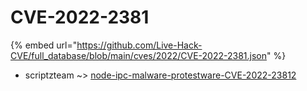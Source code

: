 # CVE-2022-2381
{% embed url="https://github.com/Live-Hack-CVE/full_database/blob/main/cves/2022/CVE-2022-2381.json" %}

* scriptzteam ~> [node-ipc-malware-protestware-CVE-2022-23812](https://www.alice-snow.ru/2022/database/cve-2022-2381/node-ipc-malware-protestware-cve-2022-23812-scriptzteam)
